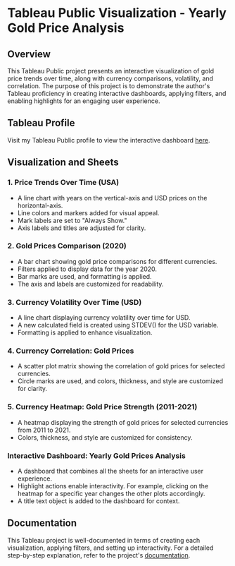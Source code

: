 # Tableau Public Visualization - Yearly Gold Price Analysis

## Overview

This Tableau Public project presents an interactive visualization of gold price trends over time, along with currency comparisons, volatility, and correlation. The purpose of this project is to demonstrate the author's Tableau proficiency in creating interactive dashboards, applying filters, and enabling highlights for an engaging user experience.

## Tableau Profile
Visit my Tableau Public profile to view the interactive dashboard [here](https://public.tableau.com/app/profile/oz.a6900/viz/Proj1_2_16956972723930/YearlyGoldPricesAnalysis).

## Visualization and Sheets

### 1. Price Trends Over Time (USA)

- A line chart with years on the vertical-axis and USD prices on the horizontal-axis.
- Line colors and markers added for visual appeal.
- Mark labels are set to "Always Show."
- Axis labels and titles are adjusted for clarity.

### 2. Gold Prices Comparison (2020)

- A bar chart showing gold price comparisons for different currencies.
- Filters applied to display data for the year 2020.
- Bar marks are used, and formatting is applied.
- The axis and labels are customized for readability.

### 3. Currency Volatility Over Time (USD)

- A line chart displaying currency volatility over time for USD.
- A new calculated field is created using STDEV() for the USD variable.
- Formatting is applied to enhance visualization.

### 4. Currency Correlation: Gold Prices

- A scatter plot matrix showing the correlation of gold prices for selected currencies.
- Circle marks are used, and colors, thickness, and style are customized for clarity.

### 5. Currency Heatmap: Gold Price Strength (2011-2021)

- A heatmap displaying the strength of gold prices for selected currencies from 2011 to 2021.
- Colors, thickness, and style are customized for consistency.

### Interactive Dashboard: Yearly Gold Prices Analysis

- A dashboard that combines all the sheets for an interactive user experience.
- Highlight actions enable interactivity. For example, clicking on the heatmap for a specific year changes the other plots accordingly.
- A title text object is added to the dashboard for context.

## Documentation

This Tableau project is well-documented in terms of creating each visualization, applying filters, and setting up interactivity. For a detailed step-by-step explanation, refer to the project's [documentation](https://github.com/tsylanaatadbwen/Portfolio-Projects/blob/main/Tableau/Documentation/Proj_Gold_Price_Documentation.docx).

